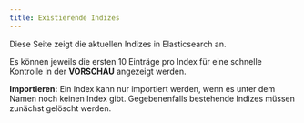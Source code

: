 ```yaml
---
title: Existierende Indizes
---
```


Diese Seite zeigt die aktuellen Indizes in Elasticsearch an.

Es können jeweils die ersten 10 Einträge pro Index für eine schnelle Kontrolle in der **VORSCHAU** angezeigt werden.

**Importieren:** Ein Index kann nur importiert werden, wenn es unter dem Namen noch keinen Index gibt. Gegebenenfalls bestehende Indizes müssen zunächst gelöscht werden.

